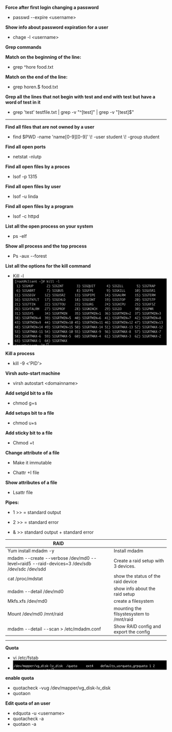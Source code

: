 **Force after first login changing a password**

- passwd --expire \<username\>

**Show info about password expiration for a user**

-  chage -l \<username\>

**Grep commands**

**Match on the beginning of the line:**

- grep ^hore food.txt

**Match on the end of the line:**

- grep horen.$ food.txt

**Grep all the lines that not begin with test and end with test but have a word of test in it**

- grep 'test' testfile.txt | grep -v "^[test]" |  grep -v "[test]$"

---------

**Find all files that are not owned by a user**

- find $PWD -name 'name[0-9][0-9]' \\! -user student \\! -group student

**Find all open ports**

- netstat -nlutp

**Find all open files by a proces**

- lsof -p 1315

**Find all open files by user**

- lsof -u linda 

**Find all open files by a program**

- lsof -c httpd

**List all the open process on your system**

- ps -elf

**Show all process and the top process**

- Ps -aux --forest

**List all the options for the kill command**

- Kill -l 
- ![image-20210121133734244](./images/LFCS_notes/image-20210121133734244.png)

**Kill a process**

- kill -9 <'PID'>

**Virsh auto-start machine**

- virsh autostart \<domainname\> 

**Add setgid bit to a file**

- chmod g+s 

**Add setups bit to a file**

- chmod u+s 

**Add sticky bit to a file**

- Chmod +t 

**Change attribute of a file** 

- Make it immutable

- Chattr +I file 

**Show attributes of a file**

- Lsattr file

**Pipes:**

- 1 >>  = standard output

- 2 >> = standard error 

- & >> standard output + standard error


| **RAID**                                                     |                                          |
| ------------------------------------------------------------ | ---------------------------------------- |
| Yum install mdadm -y                                         | Install mdadm                            |
| mdadm --create --verbose /dev/md0 --level=raid5 --raid-devices=3 /dev/sdb /dev/sdc /dev/sdd | Create a raid setup with 3 devices.      |
| cat /proc/mdstat                                             | show the status of the raid device       |
| mdadm --detail /dev/md0                                      | show info about the raid setup           |
| Mkfs.xfs /dev/md0                                            | create a filesystem                      |
| Mount /dev/md0 /mnt/raid                                     | mounting the filsystesystem to /mnt/raid |
| mdadm --detail --scan > /etc/mdadm.conf                      | Show RAID config and export the config   |

-----

**Quota**

- vi /etc/fstab
- ![image-20210122103300628](images/LFCS_notes/image-20210122103300628.png)

**enable quota**

- quotacheck -vug /dev/mapper/vg_disk-lv_disk
- quotaon 

**Edit quota of an user**

- edquota -u \<username\> 
- quotacheck -a 
- quotaon -a 

